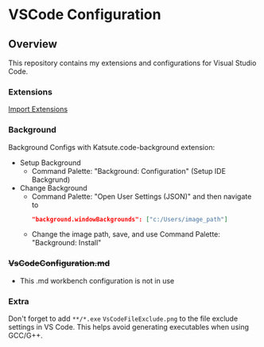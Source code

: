 # VSCode Configuration

## Overview
This repository contains my extensions and configurations for Visual Studio Code.

### Extensions
[Import Extensions](https://vscode.dev/profile/github/224ab79d55595259da665f7c4d238206)

### Background
Background Configs with Katsute.code-background extension:
- Setup Background
    - Command Palette: "Background: Configuration" (Setup IDE Backgrund)
- Change Background
    - Command Palette: "Open User Settings (JSON)" and then navigate to
        ``` json
        "background.windowBackgrounds": ["c:/Users/image_path"]
        ```
    - Change the image path, save, and use Command Palette: "Background: Install"

### ~~VsCodeConfiguration.md~~
- This .md workbench configuration is not in use

### Extra
Don't forget to add `**/*.exe` `VsCodeFileExclude.png` to the file exclude settings in VS Code. This helps avoid generating executables when using GCC/G++.

